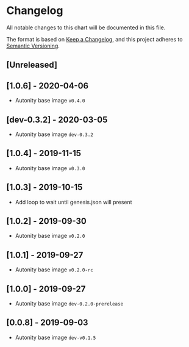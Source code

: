 # Changelog
All notable changes to this chart will be documented in this file.

The format is based on [Keep a Changelog](https://keepachangelog.com/en/1.0.0/),
and this project adheres to [Semantic Versioning](https://semver.org/spec/v2.0.0.html).

## [Unreleased]
## [1.0.6] - 2020-04-06
- Autonity base image `v0.4.0` 

## [dev-0.3.2] - 2020-03-05
- Autonity base image `dev-0.3.2 ` 

## [1.0.4] - 2019-11-15
- Autonity base image `v0.3.0` 

## [1.0.3] - 2019-10-15
- Add loop to wait until genesis.json will present

## [1.0.2] - 2019-09-30
- Autonity base image `v0.2.0`

## [1.0.1] - 2019-09-27
- Autonity base image `v0.2.0-rc`

## [1.0.0] - 2019-09-27
- Autonity base image `dev-0.2.0-prerelease`

## [0.0.8] - 2019-09-03
- Autonity base image `dev-v0.1.5`

